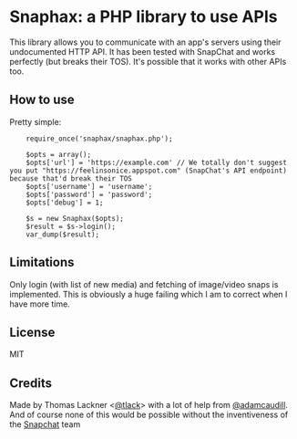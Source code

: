Snaphax: a PHP library to use APIs
==============================================

This library allows you to communicate with an app's servers using their
undocumented HTTP API. It has been tested with SnapChat and works perfectly (but breaks their TOS). It's possible that it works with other APIs too.

How to use
----------

Pretty simple:

```
	require_once('snaphax/snaphax.php');

	$opts = array();
	$opts['url'] = 'https://example.com' // We totally don't suggest you put "https://feelinsonice.appspot.com" (SnapChat's API endpoint) because that'd break their TOS
	$opts['username'] = 'username';
	$opts['password'] = 'password';
	$opts['debug'] = 1; 

	$s = new Snaphax($opts);
	$result = $s->login();
	var_dump($result);
```

Limitations
-----------

Only login (with list of new media) and fetching of image/video snaps is
implemented.  This is obviously a huge failing which I am to correct when I
have more time.

License
-------

MIT

Credits
-------

Made by Thomas Lackner <[@tlack](http://twitter.com/tlack)> with a lot of help
from [@adamcaudill](http://twitter.com/adamcaudill).  And of course none of
this would be possible without the inventiveness of the
[Snapchat](http://snapchat.com) team

